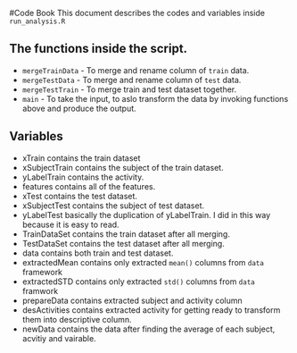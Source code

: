 #Code Book
This document describes the codes and variables inside `run_analysis.R`

## The functions inside the script.

* `mergeTrainData` - To merge and rename column of `train` data.
* `mergeTestData` - To merge and rename column of `test` data.
* `mergeTestTrain` - To merge train and test dataset together.
* `main` - To take the input, to aslo transform the data by invoking functions above and produce the output.
 
## Variables
* xTrain contains the train dataset
* xSubjectTrain contains the subject of the train dataset.
* yLabelTrain contains the activity.
* features contains all of the features.
* xTest contains the test dataset.
* xSubjectTest contains the subject of test dataset.
* yLabelTest basically the duplication of yLabelTrain. I did in this way because it is easy to read.
* TrainDataSet contains the train dataset after all merging.
* TestDataSet contains the test dataset after all merging.
* data contains both train and test dataset.
* extractedMean contains only extracted `mean()` columns from `data` framework 
* extractedSTD contains only extracted `std()` columns from `data` framwork
* prepareData contains extracted subject and activity column
* desActivities contains extracted activity for getting ready to transform them into descriptive column.
* newData contains the data after finding the average of each subject, acvitiy and vairable.
